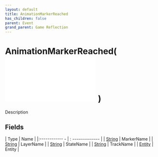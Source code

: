 ```yaml
---
layout: default
title: AnimationMarkerReached
has_children: false
parent: Event
grand_parent: Game Reflection
---
```

# AnimationMarkerReached( ![ EntityEventBase ](game-reflection/events/entity_event_base.md) )
Description 

## Fields
| Type | Name |
|:------------ - | : -------------- |
| [String](game-reflection/components/string.md) | MarkerName |
| [String](game-reflection/components/string.md) | LayerName |
| [String](game-reflection/components/string.md) | StateName |
| [String](game-reflection/components/string.md) | TrackName |
| [Entity](game-reflection/classes/entity.md) | Entity |
